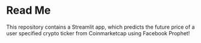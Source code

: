 # Read Me


This repository contains a Streamlit app, which predicts the future price of a user specified crypto ticker from Coinmarketcap using Facebook Prophet! 